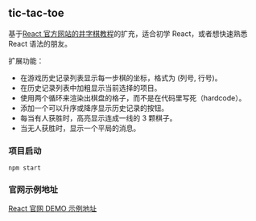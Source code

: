 ## tic-tac-toe

基于[React 官方网站的井字棋教程](https://zh-hans.reactjs.org/tutorial/tutorial.html#before-we-start-the-tutorial)的扩充，适合初学 React，或者想快速熟悉 React 语法的朋友。

扩展功能：

* 在游戏历史记录列表显示每一步棋的坐标，格式为 (列号, 行号)。
* 在历史记录列表中加粗显示当前选择的项目。
* 使用两个循环来渲染出棋盘的格子，而不是在代码里写死（hardcode）。
* 添加一个可以升序或降序显示历史记录的按钮。
* 每当有人获胜时，高亮显示连成一线的 3 颗棋子。
* 当无人获胜时，显示一个平局的消息。

### 项目启动

`npm start`

### 官网示例地址

[React 官网 DEMO 示例地址](https://codepen.io/gaearon/pen/gWWZgR?editors=0010)
